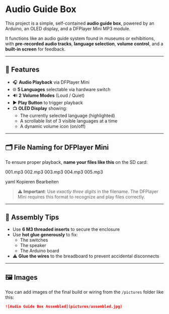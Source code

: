 # Audio Guide Box

This project is a simple, self-contained **audio guide box**, powered by an Arduino, an OLED display, and a DFPlayer Mini MP3 module.

It functions like an audio guide system found in museums or exhibitions, with **pre-recorded audio tracks**, **language selection**, **volume control**, and a **built-in screen** for feedback.

---

## 🔧 Features

- 🎧 **Audio Playback** via DFPlayer Mini  
- 🌐 **5 Languages** selectable via hardware switch  
- 🔊 **2 Volume Modes** (Loud / Quiet)  
- ▶️ **Play Button** to trigger playback  
- 📺 **OLED Display** showing:
  - The currently selected language (highlighted)
  - A scrollable list of 3 visible languages at a time
  - A dynamic volume icon (on/off)

---

## 🗂️ File Naming for DFPlayer Mini

To ensure proper playback, **name your files like this** on the SD card:

001.mp3
002.mp3
003.mp3
004.mp3
005.mp3

yaml
Kopieren
Bearbeiten

> ⚠️ **Important**: Use *exactly three digits* in the filename. The DFPlayer Mini requires this format to recognize and play files correctly.

---

## 🧰 Assembly Tips

- Use **6 M3 threaded inserts** to secure the enclosure  
- Use **hot glue generously** to fix:
  - The switches  
  - The speaker  
  - The Arduino board  
- ⚠️ **Glue the wires** to the breadboard to prevent accidental disconnects

---

## 🖼️ Images

You can add images of the final build or wiring from the `/pictures` folder like this:

```markdown
![Audio Guide Box Assembled](pictures/assembled.jpg)
